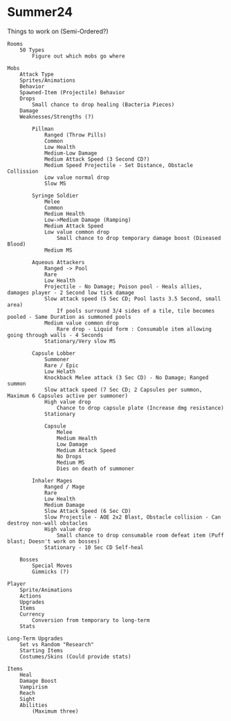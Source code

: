 # Summer24

Things to work on (Semi-Ordered?)

    Rooms
        50 Types
            Figure out which mobs go where

    Mobs
        Attack Type
        Sprites/Animations
        Behavior
        Spawned-Item (Projectile) Behavior
        Drops
            Small chance to drop healing (Bacteria Pieces)
        Damage
        Weaknesses/Strengths (?)

            Pillman
                Ranged (Throw Pills)
                Common
                Low Health
                Medium-Low Damage
                Medium Attack Speed (3 Second CD?)
                Medium Speed Projectile - Set Distance, Obstacle Collission
                Low value normal drop
                Slow MS
                
            Syringe Soldier
                Melee
                Common
                Medium Health
                Low->Medium Damage (Ramping)
                Medium Attack Speed
                Low value common drop
                    Small chance to drop temporary damage boost (Diseased Blood)
                Medium MS

            Aqueous Attackers
                Ranged -> Pool
                Rare
                Low Health
                Projectile - No Damage; Poison pool - Heals allies, damages player - 2 Second low tick damage
                Slow attack speed (5 Sec CD; Pool lasts 3.5 Second, small area)
                    If pools surround 3/4 sides of a tile, tile becomes pooled - Same Duration as summoned pools
                Medium value common drop
                    Rare drop - Liquid form : Consumable item allowing going through walls - 4 Seconds
                Stationary/Very slow MS

            Capsule Lobber
                Summoner
                Rare / Epic
                Low Helath
                Knockback Melee attack (3 Sec CD) - No Damage; Ranged summon
                Slow attack speed (7 Sec CD; 2 Capsules per summon, Maximum 6 Capsules active per summoner)
                High value drop
                    Chance to drop capsule plate (Increase dmg resistance)
                Stationary

                Capsule
                    Melee
                    Medium Health
                    Low Damage
                    Medium Attack Speed
                    No Drops
                    Medium MS
                    Dies on death of summoner

            Inhaler Mages
                Ranged / Mage
                Rare
                Low Health
                Medium Damage
                Slow Attack Speed (6 Sec CD)
                Slow Projectile - AOE 2x2 Blast, Obstacle collision - Can destroy non-wall obstacles
                High value drop
                    Small chance to drop consumable room defeat item (Puff blast; Doesn't work on bosses)
                Stationary - 10 Sec CD Self-heal

        Bosses
            Special Moves
            Gimmicks (?)
    
    Player 
        Sprite/Animations
        Actions
        Upgrades
        Items
        Currency
            Conversion from temporary to long-term
        Stats

    Long-Term Upgrades
        Set vs Random "Research"
        Starting Items
        Costumes/Skins (Could provide stats)
    
    Items
        Heal
        Damage Boost
        Vampirism
        Reach
        Sight
        Abilities
            (Maximum three)